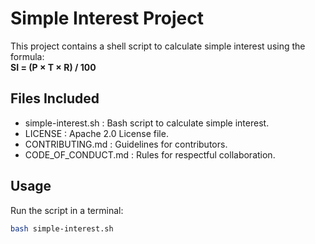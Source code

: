 # Simple Interest Project  

This project contains a shell script to calculate simple interest using the formula:  
**SI = (P × T × R) / 100**  

## Files Included  
- simple-interest.sh : Bash script to calculate simple interest.  
- LICENSE : Apache 2.0 License file.  
- CONTRIBUTING.md : Guidelines for contributors.  
- CODE_OF_CONDUCT.md : Rules for respectful collaboration.  

## Usage  
Run the script in a terminal:  
```bash
bash simple-interest.sh
